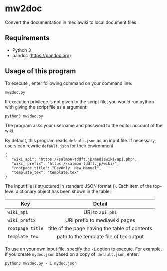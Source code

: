 # mw2doc
Convert the documentation in mediawiki to local document files

## Requirements
* Python 3
* pandoc (https://pandoc.org)

## Usage of this program

To execute , enter following command on your command line:
```
mw2doc.py
```
If execution privilege is not given to the script file, you would run python with giving the script file as a argument:
```
python3 mw2doc.py
```
The program asks your username and password to the editor account of the wiki.

By default, this program reads `default.json` as an input file.
If necessary, users can rewrite `default.json` for their environment.
```
{
   "wiki_api": "https://salmon-tddft.jp/mediawiki/api.php",
   "wiki_ prefix": "https://salmon-tddft.jp/wiki/",
   "rootpage_title": "DevOnly: New_Manual",
   "template_tex": "template.tex"
}
```
The input file is structured in standard JSON format ().
Each item of the top-level dictionary object has been shown in the table:

| Key        | Detail           | 
| ------------- |:-------------:| 
| `wiki_api` | URI to `api.phi` | 
| `wiki_prefix` | URI prefix to mediawiki pages | 
| `rootpage_title` | title of the page having the table of contents | 
| `template_tex` | path to the template file of tex output |
 
To use an your own input file, specify the `-i` option to execute.
For example, if you create `mydoc.json` based on a copy of` default.json`, enter:
```
python3 mw2doc.py - i mydoc.json
```
